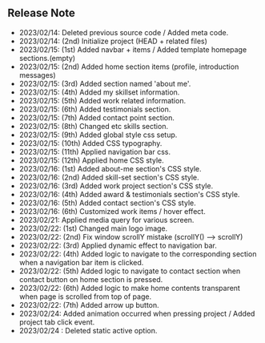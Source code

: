 ## Release Note

- 2023/02/14: Deleted previous source code / Added meta code.
- 2023/02/14: (2nd) Initialize project (HEAD + related files)
- 2023/02/15: (1st) Added navbar + items / Added template homepage sections.(empty)
- 2023/02/15: (2nd) Added home section items (profile, introduction messages)
- 2023/02/15: (3rd) Added section named 'about me'.
- 2023/02/15: (4th) Added my skillset information.
- 2023/02/15: (5th) Added work related information.
- 2023/02/15: (6th) Added testimonials section.
- 2023/02/15: (7th) Added contact point section.
- 2023/02/15: (8th) Changed etc skills section.
- 2023/02/15: (9th) Added global style css setup.
- 2023/02/15: (10th) Added CSS typography.
- 2023/02/15: (11th) Applied navigation bar css.
- 2023/02/15: (12th) Applied home CSS style.
- 2023/02/16: (1st) Added about-me section's CSS style.
- 2023/02/16: (2nd) Added skill-set section's CSS style.
- 2023/02/16: (3rd) Added work project section's CSS style.
- 2023/02/16: (4th) Added award & testimonials section's CSS style.
- 2023/02/16: (5th) Added contact section's CSS style.
- 2023/02/16: (6th) Customized work items / hover effect.
- 2023/02/21: Applied media query for various screen.
- 2023/02/22: (1st) Changed main logo image.
- 2023/02/22: (2nd) Fix window scrollY mistake (scrollY() --> scrollY)
- 2023/02/22: (3rd) Applied dynamic effect to navigation bar.
- 2023/02/22: (4th) Added logic to navigate to the corresponding section when a navigation bar item is clicked.
- 2023/02/22: (5th) Added logic to navigate to contact section when contact button on home section is pressed.
- 2023/02/22: (6th) Added logic to make home contents transparent when page is scrolled from top of page.
- 2023/02/22: (7th) Added arrow up button.
- 2023/02/24: Added animation occurred when pressing project / Added project tab click event.
- 2023/02/24 : Deleted static active option.
